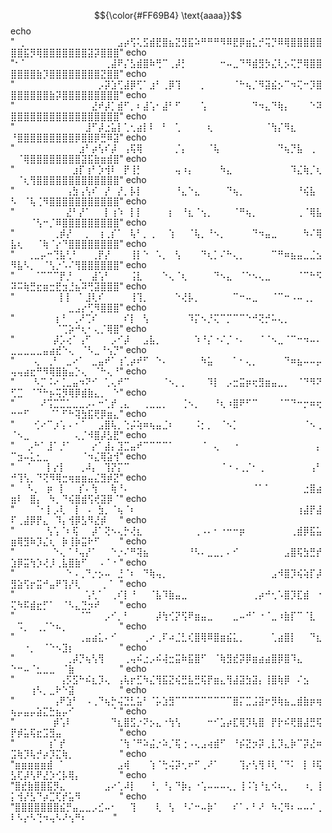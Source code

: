 
$${\color{#FF69B4} \text{aaaa}}$$
echo "⠀⡀⠀⠀⠀⠀⠀⠀⠀⠀⠀⠀⠀⠀⠀⠀⣠⡴⢫⢅⣫⣾⣟⣿⣦⣝⣻⣯⠵⠛⠛⠛⠻⠿⣟⡿⣶⣅⡚⢭⡙⠿⢿⣿⣿⣿⣿⣿⣿⣿⣯⡻⢿⣿⣿⣿⣿⣿⣿⣿⣽⡽⣿⣿⣿"
echo "⠂⠁⠀⠀⠀⠀⠀⠀⠀⠀⠀⠀⠀⠀⢀⣼⠟⡌⣣⣾⣿⠷⢛⠉⢀⡼⡃⠀⠀⠀⠀⠀⠒⠤⣀⠙⠻⣾⣻⡳⣌⢇⡢⢍⡛⢿⣿⣿⣿⣿⣿⣿⣷⡹⣿⣿⣿⣿⣿⣿⣿⣿⣝⣿⣿"
echo "⠀⠀⠀⠀⠀⠀⠀⠀⠀⠀⠀⠀⠀⡠⡽⣱⢋⣼⡿⢋⠁⣰⠃⢀⡿⢹⠀⠀⠀⡀⠀⠀⠀⠀⠈⠓⢦⡈⠻⣽⣮⡢⠉⠲⢍⠒⡹⣿⣿⣿⣿⣿⣿⣿⣷⡽⣿⣿⣿⣿⣿⣿⣿⣿⣿"
echo "⠀⠀⠀⠀⠀⠀⠀⠀⠀⠀⠀⠀⣜⠞⡼⡁⣾⠋⡀⠆⣼⢡⠂⣼⠃⠋⠀⠀⠀⢡⠀⠀⠀⠀⠀⠀⠀⠙⠲⣄⠙⢷⡄⠀⠀⠀⠑⠽⣿⣿⣿⣿⣿⣿⣿⣿⣿⣿⣿⣿⣿⣿⣿⣿⣿"
echo "⠀⠀⠀⠀⠀⠀⠀⠀⠀⠀⠀⣸⠋⡼⣐⣥⡇⢁⢂⣴⡇⠇⠀⠃⠀⢁⠀⠀⠀⠀⢆⠀⠀⠀⠀⠀⠀⠀⠀⠈⢳⡌⠻⣆⠀⠀⠀⠀⠘⣿⣿⣿⣿⣿⣿⣿⣿⣿⡿⣿⣿⡿⣛⠿⣽"
echo "⠀⠀⠀⠀⠀⠀⠀⠀⠀⠀⣰⠃⡴⢣⠎⡼⠀⢠⢯⢿⠀⠀⠀⠀⠀⡈⡄⠀⠀⠀⠈⢧⠀⠀⠀⠀⠀⠀⠀⠀⠀⠙⢦⡙⣧⠀⢀⠀⠀⠈⢿⣿⣿⣿⣿⣿⣿⣿⣿⣽⣯⣷⣶⣾⣿"
echo "⠀⠀⠀⠀⠀⠀⠀⠀⠀⣰⡏⢰⠃⡱⢺⠇⠀⡟⢸⡃⠀⠀⠀⠀⠀⢤⠰⡄⠀⠀⠀⠀⠳⣄⠀⠀⠀⠀⠀⠀⠀⠀⠀⠹⣌⢷⡈⢆⠀⠈⢆⢻⣿⣿⣿⣿⣿⣿⣿⣿⣿⣿⣿⣿⣿"
echo "⠀⠀⠀⠀⠀⠀⠀⠀⢠⣳⢠⢣⠎⠀⡜⠀⡜⡀⡧⡇⠀⠀⠀⠀⠀⠘⣄⠑⣄⠀⠀⠀⠀⠙⢦⡀⠀⠀⠀⠀⠀⠀⠀⠀⠘⢮⣧⠀⠣⠀⠈⢧⢈⠻⣿⣿⣿⣿⣿⣿⣿⣿⣿⣿⣿"
echo "⠀⠀⠀⠀⠀⠀⠀⠀⣜⠃⡜⠁⠀⠀⡇⢰⠱⠀⡇⡇⠀⠀⠀⠀⡆⠀⠘⣆⠈⢢⡀⠀⠀⠀⠈⠛⢦⡀⠀⠀⠀⠀⠀⠀⢀⠈⢿⣧⠀⠀⠀⠈⢣⠒⡈⠿⣿⣿⣿⣿⣿⣿⣿⣿⣿"
echo "⠀⠀⠀⠀⠀⠀⢀⡾⡜⠀⠀⡀⠀⢰⢀⡎⠁⠀⢧⠃⡀⢀⠀⠀⢱⠀⠀⠈⢧⡀⠘⠢⡀⠀⠀⠀⠀⠙⠲⣤⣀⠀⠀⠀⠀⠳⠌⢿⣧⢆⠀⠀⠈⢷⠈⡔⠙⣿⣿⣿⣿⣿⣿⣿⣿"
echo "⠀⠀⢀⣀⡤⠒⢙⣧⢃⠃⠀⠀⢀⡟⡜⠀⠀⠀⢸⡇⠑⠀⠡⡀⠀⢣⠀⠀⠀⠙⢆⡁⠌⠓⢄⡀⠀⠀⠀⠀⠉⠛⠶⣦⣤⣀⣈⣢⠻⣧⠣⡀⠀⠈⢣⡐⠡⠌⢻⣿⣿⣿⣿⣿⣿"
echo "⠀⠀⠀⠈⠉⠉⠉⡟⡘⠀⡀⠀⣼⢡⠃⠀⠀⠀⢨⣇⠀⠀⠀⠑⢄⠈⢆⠀⠀⠀⠀⠙⠢⣄⠀⠈⠑⠢⢄⣀⠀⠀⠀⠀⠈⠉⠓⠫⠽⠭⢷⣛⣖⣶⣒⣟⣲⣘⣦⠽⢛⣽⣿⣿⣿"
echo "⠀⠀⠀⠀⠀⠀⠀⡇⡇⠀⠁⣸⢇⠎⠀⠀⠀⠀⢸⢹⡀⠀⠀⠀⠀⠑⢜⡧⡀⠀⠀⠀⠀⠀⠉⠒⠤⣀⠀⠀⠈⠉⠒⠠⠤⢀⡀⠀⠀⠀⠀⠀⠀⠀⠀⠀⠀⣀⣠⡔⢋⠻⣿⣿⣿"
echo "⠀⠀⠀⠀⠀⠀⢰⠘⠀⢀⠜⢉⠎⠀⠀⠀⠀⠎⡇⠀⢣⠀⠀⠀⠀⠀⠀⠹⡍⠢⡘⢍⠉⡉⠉⠉⠑⠚⢝⡚⠥⢄⡀⠀⠀⠀⠀⠀⠀⠀⠀⠀⠀⠀⠀⠈⢉⡵⠚⢆⠂⢄⡈⢿⣿"
echo "⠀⠀⠀⠀⠀⠀⡼⡡⢔⠁⢠⠋⠀⠀⠀⡠⠊⡼⠀⠀⣠⣧⡀⠀⠀⠀⠀⠀⠱⠘⡌⠐⠌⡈⠐⠄⠀⠀⠈⠈⠢⣀⠈⠉⠒⠲⠤⠄⣀⣀⣀⣀⣀⣤⣴⣞⠑⢄⠀⠈⠣⣀⠘⢢⡙"
echo "⠀⠀⠀⢄⠀⢀⠃⠀⣀⠔⠁⠀⣀⣤⠞⠁⢰⢁⡴⠞⠋⠀⠑⠄⠀⠀⠀⠀⠀⠳⣥⠀⠀⠀⠁⠂⢄⡀⠀⠀⠀⠀⠙⠶⣦⠤⠤⡤⢤⢤⣴⣖⠛⠻⢿⣿⣷⣤⡑⢄⠀⠈⠓⢄⠘"
echo "⠀⠀⠀⠣⡉⠨⠔⢈⣀⣤⠲⠝⠊⠀⢁⢄⠞⠉⠀⠀⠀⠀⠀⠈⠢⡀⡀⠀⠀⠀⠹⡇⠀⡠⣒⣭⡶⢖⣻⣶⣤⣀⡀⠀⠈⠙⠻⠝⢋⣉⠀⠈⠙⠓⡦⢭⡻⢿⡿⣾⣷⣄⡀⠀⠑"
echo "⠀⠀⠀⠀⠜⢩⣉⣉⣁⣀⣀⡠⠄⠒⢁⡞⢀⣄⠀⠀⢀⣀⣀⡀⠀⠀⢈⠢⡀⠀⠀⠘⢆⠰⣿⠟⠋⠉⠀⠀⠀⠈⠉⠙⠒⡒⠶⢖⠒⠒⠋⠀⠀⠀⠈⠁⠋⠓⢽⣳⣯⢟⡿⣶⣄"
echo "⠀⠀⠀⢊⠔⠉⡰⢡⠠⠐⠈⠀⠀⣠⣿⢧⡀⢑⡬⢵⠶⢦⣤⣈⠆⠀⠀⠀⠨⡂⡀⠀⠈⠢⡁⠀⠀⠀⠀⠀⠀⠀⠀⠀⠀⠈⠢⢀⠈⠢⣀⠀⠀⠀⠀⠀⠀⠀⢄⡈⠺⣿⡼⣣⣟"
echo "⠀⠀⡠⠓⠁⣸⠁⡘⠁⠀⠀⠀⡔⠁⣼⡄⣹⣉⣤⠞⠉⠉⠉⠉⠁⠀⠀⠀⠀⠈⠀⢄⠀⠀⠐⠀⠀⠀⠀⠀⠀⠀⠀⠀⠀⠀⠀⡄⠉⣲⠤⣅⣂⣀⠀⠀⠀⠀⠀⠈⠲⣌⢿⣵⢺"
echo "⠀⠀⠁⠀⠀⡇⡔⡇⠀⠀⢀⠼⡄⠀⢹⡝⡍⠉⠀⠀⠀⠀⠀⠀⠀⠀⠀⠀⠀⠀⠀⠀⠈⠐⠠⢀⡈⠂⢀⠀⠀⠀⠀⠀⠀⠀⢠⠃⠚⢹⢣⡀⠙⢝⠻⢿⣒⢶⣶⣶⣤⣌⣻⡾⣝"
echo "⠀⠀⠣⡀⠀⡶⠀⡇⠀⠀⡎⠄⢳⠀⠀⢷⠘⠄⠀⠀⠀⠀⠀⠀⠀⠀⠀⠀⠀⠀⠀⠀⠀⠀⠀⠀⠀⠈⠁⠁⠀⠀⠀⠀⠀⣐⣿⣴⣶⠇⠀⣿⡄⠀⠳⡀⠙⢮⣿⣾⢫⢞⣽⡿⠈"
echo "⠀⠀⠀⠈⠂⡇⡠⢇⠀⢸⠀⠠⠀⣳⡀⠈⢦⠈⠆⠀⠀⠀⠀⠀⠀⠀⠀⠀⠀⠀⠀⠀⠀⠀⠀⠀⠀⠀⠀⠀⠀⠀⠀⠀⢰⣼⡟⣼⠏⢀⣼⡿⡟⣄⠀⠹⡄⢺⡿⣣⠻⣜⡾⠀⠀"
echo "⠀⠀⠀⠀⠀⢣⢡⠈⠆⢯⠀⠀⡼⠁⢝⠢⢄⡓⢜⣆⠀⠀⠀⠀⠀⠀⠀⠀⢀⠠⠄⠂⠐⠒⠒⡶⠀⠀⠀⠀⠀⠀⠀⢀⣾⡿⣯⣥⣶⢿⣻⠷⡹⣌⢆⠀⡷⢸⡷⣭⠗⠋⠀⠀⠀"
echo "⠀⠀⠀⠀⠀⠀⠑⢄⠈⠘⢤⡜⠁⠀⠀⠑⡐⠌⠛⢽⣦⠀⠀⠀⠀⠀⠀⠘⠣⠄⣀⣀⡀⠄⠊⠀⠀⠀⠀⠀⠀⠀⣠⣿⢯⣳⣛⡞⣱⡿⣭⢳⡱⢜⡸⢀⣧⣿⣷⠋⠀⠀⠄⠁⠂"
echo "⠀⠀⠀⠀⠀⠀⠀⠀⠑⠠⢀⠙⡐⡢⠤⠀⣘⠈⠆⠀⠙⢷⢤⡀⠀⠀⠀⠀⠀⠀⠀⠀⠀⠀⠀⠀⠀⠀⠀⠀⣠⠺⣿⡹⢮⢵⡏⡼⣻⣵⢫⡖⣭⠚⣤⠟⢹⡜⢇⠀⠀⠀⢀⠈⠀"
echo "⠀⠀⠀⠀⠀⠀⠀⠀⠀⠀⠀⢡⢃⠁⠀⢀⠎⡇⠘⠀⠀⠈⣧⠹⣷⣤⣀⠀⠀⠀⠀⠀⠀⠀⠀⠀⠀⢀⡴⠚⢂⠡⣿⡹⣏⣾⠀⠐⢍⠳⠯⣾⣖⡋⠁⠀⠈⠣⣄⣙⡲⠞⠀⠀⠀"
echo "⠀⠀⠀⠀⠀⠀⠀⠀⠀⠀⠈⠉⠀⠀⡠⠊⡀⠃⠀⠀⠀⠀⡼⢳⢊⡝⢫⠟⣶⣤⣀⠀⠀⠀⣀⠤⠚⠁⠐⠈⣀⠰⣷⡏⠉⠈⣇⠀⠀⠩⡀⠀⢀⡈⠑⠦⡀⠀⠀⠀⠀⠀⠀⠀⠀"
echo "⠀⠀⠀⠀⠀⠀⠀⠀⠀⠀⢀⣤⣴⣅⠄⠊⠀⠀⠀⠀⢀⠔⢀⠏⠴⣈⣃⢎⣿⢿⠿⣿⣶⣮⣅⡀⠀⠀⠀⠀⢁⣴⣿⡇⠀⠀⠙⣆⠀⠀⠐⡀⠀⠈⠑⠢⣹⡆⠀⠀⠀⠀⠀⠀⠀"
echo "⠀⠀⠀⠀⠀⠀⠀⠀⢀⡼⡙⢦⢣⢻⠀⠀⠀⢀⢤⠮⣐⡠⠮⢼⣒⣭⠷⣯⣿⠋⠀⠈⢷⣻⣞⡽⡿⣶⣴⣴⣿⡿⣿⠹⣄⠀⠀⠀⠑⠒⠤⠈⣂⣀⣀⠀⠈⣷⠀⠀⠀⠀⠀⠀⠀"
echo "⠀⠀⠀⠀⠀⠀⠀⢠⡫⣫⠓⠮⣆⡹⢄⠀⢠⢧⡖⣋⠳⣌⢻⣯⣝⢮⣛⣧⣛⢯⡟⣶⣄⢻⣼⣽⣳⣽⡄⢸⣿⢷⡿⠀⠌⣢⠀⠀⠀⠀⠀⢰⠣⡀⣀⠗⠑⣽⠀⠀⠀⠀⠀⠀⠀"
echo "⠀⠀⠀⠀⠀⠀⢠⠟⣱⠃⠀⠠⢀⠙⢦⡓⢬⣙⣃⣥⠃⠈⡥⣱⣻⠉⠉⠉⠉⠉⠉⠉⠉⠉⣿⡍⣉⣨⣽⠖⡻⢷⣦⣀⣾⣷⡶⢶⢦⡤⣤⡤⣵⣍⣓⣦⡤⠊⠀⠀⠀⠀⠀⠀⠁"
echo "⠀⠀⠀⠀⠀⠀⡾⢡⠇⠀⠀⠀⠀⠀⠀⠙⣆⣿⣫⡐⠝⡢⣄⠐⢳⢣⠀⠀⠀⠀⠒⠊⣡⡴⣏⢿⡹⢧⣿⠀⡟⡗⠮⢟⣿⣼⣛⢯⡟⡾⣥⢯⣖⣩⣻⣤⠀⠀⠀⠀⠀⠀⠀⠀⠀"
echo "⠀⠀⠀⠀⠀⢰⠁⡞⠀⠀⠀⠀⠀⠀⠀⠀⠈⢳⠈⠛⠵⣬⡐⠵⡈⢯⢐⠠⢄⣠⢴⣾⠋⠀⠘⡮⣝⡲⡽⢀⣇⡹⣄⡷⠉⡽⣜⠶⣩⢷⡹⢧⡚⡴⡹⣍⢷⡀⠀⠀⠀⠀⠀⠀⠀"
echo "⣶⣶⣶⣶⣶⣾⠀⠁⠀⠀⠀⠀⠀⠀⠀⠀⣠⢾⠀⠀⠀⢱⠈⢓⢬⡽⢂⠖⠋⢀⠜⠁⠀⠀⠀⢹⡔⢣⢻⠸⢇⠈⠙⠅⠀⡇⠸⢯⣣⢏⡼⢣⠟⣜⡱⢊⡧⢿⡄⠀⠀⠀⠀⠀⠀"
echo "⣿⣞⣷⣿⣿⣯⡻⣄⠀⠀⠀⠀⠀⠀⣠⠔⢁⠼⡇⠀⠀⠘⡀⠘⡄⠙⡷⡄⠐⢡⠤⠤⠤⢄⡀⢸⠨⢱⠘⣆⠪⢆⡀⠀⠀⠰⡀⢸⡅⢺⡜⣣⠙⡴⣉⢏⡞⣥⠻⠀⠀⠀⠀⠀⠀"
echo "⣿⣿⣿⣿⣿⣿⣿⣮⡛⣤⣀⣀⡠⣊⠤⠂⠀⠀⢹⠀⠀⠀⢇⠀⢣⠀⠘⠌⠒⠤⡷⠁⠀⠀⠎⠁⠄⠃⠜⠀⠳⢌⠻⠆⠤⠤⠌⢀⠇⠣⡔⠣⢙⠲⢤⠣⠜⢢⠛⠆⠀⠀⠀⠀"
